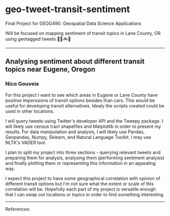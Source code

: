 # geo-tweet-transit-sentiment
Final Project for GEOG490: Geospatial Data Science Applications
 
Will be focused on mapping sentiment of transit topics in Lane County, OR using geotagged tweets 🚃🚗🚲🚏

______________________________________

## Analysing sentiment about different transit topics near Eugene, Oregon

   
### Nico Gouveia

For this project I want to see which areas in Eugene or Lane County have positive imperssions of transit options besides than cars. This would be useful for developing transit alternatives. Idealy the scripts created could be used in other locations.

I will query tweets using Twitter's developer API and the Tweepy package. I will likely use census tract shapefiles and Matplotlib in order to present my results. For data manipulation and analysis, I will likely use Pandas, Geopandas, Numpy, Sklearn, and Natural Language Toolkit. I may use NLTK's VADER tool.

I plan to split my project into three sections - querying relevant tweets and preparing them for analysis, analysing them (performing sentiment analysis) and finally plotting them or representing this information in an appealing way.

I expect this project to have some geographical correlation with opinion of different transit options but I'm not sure what the extent or scale of this correlation will be. Hopefully each part of my project is versatile enough that I can swap out locations or topics in order to find something interesting.

---
References:
